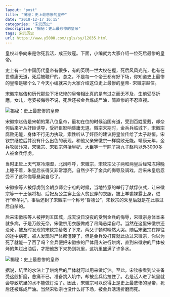 ```yaml
---
layout: "post"
title: "揭秘：史上最悲惨的皇帝"
date: "2018-12-17 16:15"
categories: "宋元历史"
description: "揭秘：史上最悲惨的皇帝"
tags: 宋元历史
url: https://www.y5000.com/zgls/sy/12035.html
---
```






皇权斗争向来是你死我活，成王败寇。下面，小编就为大家介绍一位死后最惨的皇帝。

史上有一位中国历代皇帝有很多，有的英明一世大权在握，死后风风光光，也有在世昏庸无道，死后被鞭尸的。总之，不是每一个帝王都有好下场，你知道史上最惨的皇帝是哪个么？今天小编就来为大家介绍这位史上最惨的皇帝-
宋徽宗赵佶。

宋徽宗赵佶和历代那些下场悲惨的皇帝相比真的是有过之而无不及，生前受尽折磨，女儿，老婆被侮辱不说，死后还被金兵炼成尸油，简直惨的不忍直视。

![揭秘：史上最悲惨的皇帝](/uploads/allimg/170203/6-1F203142934J9.JPG)

宋徽宗赵佶是宋朝的第八位皇帝，最初在位的时候治国有道，受到百姓爱戴，却奈何后来听从奸臣诱导，受奸臣影响昏庸无道。徽宗末期时，金兵兵临城下，宋徽宗腐败无能，身体不行无力执政，索性听从了奸臣的建议将皇位传给了太子赵恒。宋钦宗继位后并没有什么出色的表现，和他父亲宋徽宗一样腐败无能。靖康元年，金兵攻破汴京，宋徽宗、宋钦宗包括皇妃、大臣等一干除了第九子赵构以外3000多人被金兵俘虏。

当时正赶上天气寒冷潮湿，北风呼呼，宋徽宗，宋钦宗父子两和两皇后经常冻得晚上睡不着，朱皇后长得又非常漂亮，自然少不了金兵的侮辱及调戏，后来朱皇后忍受不了这种侮辱悬梁自尽了。

宋徽宗等人被俘虏到金朝京师会宁府的时候，当地特意的举行了献俘仪式，让宋徽宗等一干王侯将相、后妃及公主穿上金人贫民穿的衣服，披上羊裘裸露上身，进行“牵羊礼”。事后还封了宋徽宗一个称号“昏德公”，宋钦宗的朱皇后就是在此事过后自杀的。

后来宋徽宗等人被押到五国城，成天没日没夜的受到金兵的侮辱，宋徽宗身体本来就多病，于是万般无奈，宋徽宗用衣服做成了吊绳悬梁自尽。当然在这里宋徽宗还没死，被及时发现的宋钦宗给救了下来，两父子顿时嚎然大哭。随后宋徽宗在押往的途中病死，被人发现时尸体都僵硬了，但是金兵没打算就此放过宋徽宗，你以为死了就能一了百了吗？金兵便把宋徽宗的尸体用火进行烘烤，直到宋徽宗的尸体被烤的焦烂出油后，才把他放下来扔到坑里，这坑里盛满了许多水。

![揭秘：史上最悲惨的皇帝](/uploads/allimg/170203/6-1F203142S3E7.JPG)

据说，坑里的水沾上了烘烤后的尸体就可以用来做灯油。至此，宋钦宗看到父亲备受这般折磨，悲痛不已，准备跳入坑中，却被金兵给拉住了。若是活人进了坑里就会导致坑里的水不能做灯油了。因此，宋徽宗可以说得上是史上最悲惨的皇帝，死后还被炼成尸油。当然宋钦宗也没什么好下场，被金兵活活折磨而死。
